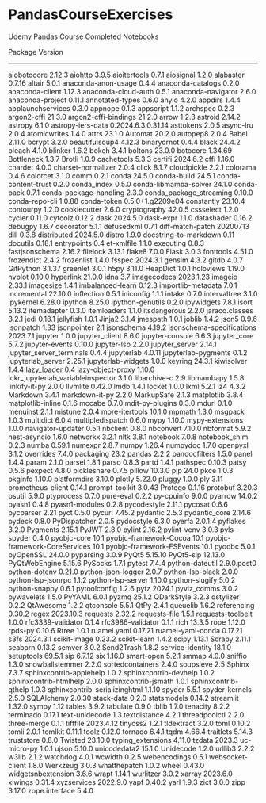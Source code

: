 # PandasCourseExercises
Udemy Pandas Course Completed Notebooks


Package                           Version
--------------------------------- ------------------
aiobotocore                       2.12.3
aiohttp                           3.9.5
aioitertools                      0.7.1
aiosignal                         1.2.0
alabaster                         0.7.16
altair                            5.0.1
anaconda-anon-usage               0.4.4
anaconda-catalogs                 0.2.0
anaconda-client                   1.12.3
anaconda-cloud-auth               0.5.1
anaconda-navigator                2.6.0
anaconda-project                  0.11.1
annotated-types                   0.6.0
anyio                             4.2.0
appdirs                           1.4.4
applaunchservices                 0.3.0
appnope                           0.1.3
appscript                         1.1.2
archspec                          0.2.3
argon2-cffi                       21.3.0
argon2-cffi-bindings              21.2.0
arrow                             1.2.3
astroid                           2.14.2
astropy                           6.1.0
astropy-iers-data                 0.2024.6.3.0.31.14
asttokens                         2.0.5
async-lru                         2.0.4
atomicwrites                      1.4.0
attrs                             23.1.0
Automat                           20.2.0
autopep8                          2.0.4
Babel                             2.11.0
bcrypt                            3.2.0
beautifulsoup4                    4.12.3
binaryornot                       0.4.4
black                             24.4.2
bleach                            4.1.0
blinker                           1.6.2
bokeh                             3.4.1
boltons                           23.0.0
botocore                          1.34.69
Bottleneck                        1.3.7
Brotli                            1.0.9
cachetools                        5.3.3
certifi                           2024.6.2
cffi                              1.16.0
chardet                           4.0.0
charset-normalizer                2.0.4
click                             8.1.7
cloudpickle                       2.2.1
colorama                          0.4.6
colorcet                          3.1.0
comm                              0.2.1
conda                             24.5.0
conda-build                       24.5.1
conda-content-trust               0.2.0
conda_index                       0.5.0
conda-libmamba-solver             24.1.0
conda-pack                        0.7.1
conda-package-handling            2.3.0
conda_package_streaming           0.10.0
conda-repo-cli                    1.0.88
conda-token                       0.5.0+1.g2209e04
constantly                        23.10.4
contourpy                         1.2.0
cookiecutter                      2.6.0
cryptography                      42.0.5
cssselect                         1.2.0
cycler                            0.11.0
cytoolz                           0.12.2
dask                              2024.5.0
dask-expr                         1.1.0
datashader                        0.16.2
debugpy                           1.6.7
decorator                         5.1.1
defusedxml                        0.7.1
diff-match-patch                  20200713
dill                              0.3.8
distributed                       2024.5.0
distro                            1.9.0
docstring-to-markdown             0.11
docutils                          0.18.1
entrypoints                       0.4
et-xmlfile                        1.1.0
executing                         0.8.3
fastjsonschema                    2.16.2
filelock                          3.13.1
flake8                            7.0.0
Flask                             3.0.3
fonttools                         4.51.0
frozendict                        2.4.2
frozenlist                        1.4.0
fsspec                            2024.3.1
gensim                            4.3.2
gitdb                             4.0.7
GitPython                         3.1.37
greenlet                          3.0.1
h5py                              3.11.0
HeapDict                          1.0.1
holoviews                         1.19.0
hvplot                            0.10.0
hyperlink                         21.0.0
idna                              3.7
imagecodecs                       2023.1.23
imageio                           2.33.1
imagesize                         1.4.1
imbalanced-learn                  0.12.3
importlib-metadata                7.0.1
incremental                       22.10.0
inflection                        0.5.1
iniconfig                         1.1.1
intake                            0.7.0
intervaltree                      3.1.0
ipykernel                         6.28.0
ipython                           8.25.0
ipython-genutils                  0.2.0
ipywidgets                        7.8.1
isort                             5.13.2
itemadapter                       0.3.0
itemloaders                       1.1.0
itsdangerous                      2.2.0
jaraco.classes                    3.2.1
jedi                              0.18.1
jellyfish                         1.0.1
Jinja2                            3.1.4
jmespath                          1.0.1
joblib                            1.4.2
json5                             0.9.6
jsonpatch                         1.33
jsonpointer                       2.1
jsonschema                        4.19.2
jsonschema-specifications         2023.7.1
jupyter                           1.0.0
jupyter_client                    8.6.0
jupyter-console                   6.6.3
jupyter_core                      5.7.2
jupyter-events                    0.10.0
jupyter-lsp                       2.2.0
jupyter_server                    2.14.1
jupyter_server_terminals          0.4.4
jupyterlab                        4.0.11
jupyterlab-pygments               0.1.2
jupyterlab_server                 2.25.1
jupyterlab-widgets                1.0.0
keyring                           24.3.1
kiwisolver                        1.4.4
lazy_loader                       0.4
lazy-object-proxy                 1.10.0
lckr_jupyterlab_variableinspector 3.1.0
libarchive-c                      2.9
libmambapy                        1.5.8
linkify-it-py                     2.0.0
llvmlite                          0.42.0
lmdb                              1.4.1
locket                            1.0.0
lxml                              5.2.1
lz4                               4.3.2
Markdown                          3.4.1
markdown-it-py                    2.2.0
MarkupSafe                        2.1.3
matplotlib                        3.8.4
matplotlib-inline                 0.1.6
mccabe                            0.7.0
mdit-py-plugins                   0.3.0
mdurl                             0.1.0
menuinst                          2.1.1
mistune                           2.0.4
more-itertools                    10.1.0
mpmath                            1.3.0
msgpack                           1.0.3
multidict                         6.0.4
multipledispatch                  0.6.0
mypy                              1.10.0
mypy-extensions                   1.0.0
navigator-updater                 0.5.1
nbclient                          0.8.0
nbconvert                         7.10.0
nbformat                          5.9.2
nest-asyncio                      1.6.0
networkx                          3.2.1
nltk                              3.8.1
notebook                          7.0.8
notebook_shim                     0.2.3
numba                             0.59.1
numexpr                           2.8.7
numpy                             1.26.4
numpydoc                          1.7.0
openpyxl                          3.1.2
overrides                         7.4.0
packaging                         23.2
pandas                            2.2.2
pandocfilters                     1.5.0
panel                             1.4.4
param                             2.1.0
parsel                            1.8.1
parso                             0.8.3
partd                             1.4.1
pathspec                          0.10.3
patsy                             0.5.6
pexpect                           4.8.0
pickleshare                       0.7.5
pillow                            10.3.0
pip                               24.0
pkce                              1.0.3
pkginfo                           1.10.0
platformdirs                      3.10.0
plotly                            5.22.0
pluggy                            1.0.0
ply                               3.11
prometheus-client                 0.14.1
prompt-toolkit                    3.0.43
Protego                           0.1.16
protobuf                          3.20.3
psutil                            5.9.0
ptyprocess                        0.7.0
pure-eval                         0.2.2
py-cpuinfo                        9.0.0
pyarrow                           14.0.2
pyasn1                            0.4.8
pyasn1-modules                    0.2.8
pycodestyle                       2.11.1
pycosat                           0.6.6
pycparser                         2.21
pyct                              0.5.0
pycurl                            7.45.2
pydantic                          2.5.3
pydantic_core                     2.14.6
pydeck                            0.8.0
PyDispatcher                      2.0.5
pydocstyle                        6.3.0
pyerfa                            2.0.1.4
pyflakes                          3.2.0
Pygments                          2.15.1
PyJWT                             2.8.0
pylint                            2.16.2
pylint-venv                       3.0.3
pyls-spyder                       0.4.0
pyobjc-core                       10.1
pyobjc-framework-Cocoa            10.1
pyobjc-framework-CoreServices     10.1
pyobjc-framework-FSEvents         10.1
pyodbc                            5.0.1
pyOpenSSL                         24.0.0
pyparsing                         3.0.9
PyQt5                             5.15.10
PyQt5-sip                         12.13.0
PyQtWebEngine                     5.15.6
PySocks                           1.7.1
pytest                            7.4.4
python-dateutil                   2.9.0.post0
python-dotenv                     0.21.0
python-json-logger                2.0.7
python-lsp-black                  2.0.0
python-lsp-jsonrpc                1.1.2
python-lsp-server                 1.10.0
python-slugify                    5.0.2
python-snappy                     0.6.1
pytoolconfig                      1.2.6
pytz                              2024.1
pyviz_comms                       3.0.2
pywavelets                        1.5.0
PyYAML                            6.0.1
pyzmq                             25.1.2
QDarkStyle                        3.2.3
qstylizer                         0.2.2
QtAwesome                         1.2.2
qtconsole                         5.5.1
QtPy                              2.4.1
queuelib                          1.6.2
referencing                       0.30.2
regex                             2023.10.3
requests                          2.32.2
requests-file                     1.5.1
requests-toolbelt                 1.0.0
rfc3339-validator                 0.1.4
rfc3986-validator                 0.1.1
rich                              13.3.5
rope                              1.12.0
rpds-py                           0.10.6
Rtree                             1.0.1
ruamel.yaml                       0.17.21
ruamel-yaml-conda                 0.17.21
s3fs                              2024.3.1
scikit-image                      0.23.2
scikit-learn                      1.4.2
scipy                             1.13.1
Scrapy                            2.11.1
seaborn                           0.13.2
semver                            3.0.2
Send2Trash                        1.8.2
service-identity                  18.1.0
setuptools                        69.5.1
sip                               6.7.12
six                               1.16.0
smart-open                        5.2.1
smmap                             4.0.0
sniffio                           1.3.0
snowballstemmer                   2.2.0
sortedcontainers                  2.4.0
soupsieve                         2.5
Sphinx                            7.3.7
sphinxcontrib-applehelp           1.0.2
sphinxcontrib-devhelp             1.0.2
sphinxcontrib-htmlhelp            2.0.0
sphinxcontrib-jsmath              1.0.1
sphinxcontrib-qthelp              1.0.3
sphinxcontrib-serializinghtml     1.1.10
spyder                            5.5.1
spyder-kernels                    2.5.0
SQLAlchemy                        2.0.30
stack-data                        0.2.0
statsmodels                       0.14.2
streamlit                         1.32.0
sympy                             1.12
tables                            3.9.2
tabulate                          0.9.0
tblib                             1.7.0
tenacity                          8.2.2
terminado                         0.17.1
text-unidecode                    1.3
textdistance                      4.2.1
threadpoolctl                     2.2.0
three-merge                       0.1.1
tifffile                          2023.4.12
tinycss2                          1.2.1
tldextract                        3.2.0
toml                              0.10.2
tomli                             2.0.1
tomlkit                           0.11.1
toolz                             0.12.0
tornado                           6.4.1
tqdm                              4.66.4
traitlets                         5.14.3
truststore                        0.8.0
Twisted                           23.10.0
typing_extensions                 4.11.0
tzdata                            2023.3
uc-micro-py                       1.0.1
ujson                             5.10.0
unicodedata2                      15.1.0
Unidecode                         1.2.0
urllib3                           2.2.2
w3lib                             2.1.2
watchdog                          4.0.1
wcwidth                           0.2.5
webencodings                      0.5.1
websocket-client                  1.8.0
Werkzeug                          3.0.3
whatthepatch                      1.0.2
wheel                             0.43.0
widgetsnbextension                3.6.6
wrapt                             1.14.1
wurlitzer                         3.0.2
xarray                            2023.6.0
xlwings                           0.31.4
xyzservices                       2022.9.0
yapf                              0.40.2
yarl                              1.9.3
zict                              3.0.0
zipp                              3.17.0
zope.interface                    5.4.0
